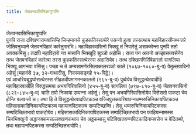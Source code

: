 ```yaml
---
title: जेतवनवासिनिकायुप्पत्ति

---
```

जेतवनवासिनिकायुप्पत्ति  
पुनपि राजा दक्खिणारामवासिम्हि जिम्हमानसे कुहकतिस्सत्थेरे पसन्‍नो हुत्वा तस्सत्थाय महाविहारसीमब्भन्तरे जोतिवनुय्याने जेतवनविहारं कारेतुमारभि। महाविहारवासिनो भिक्खू तं निवारेतुं असक्‍कोन्ता पुनपि ततो अपक्‍कमिंसु। तदापि महाविहारो नव मासानि भिक्खूहि सुञ्‍ञो अहोसि। राजा पन अत्तनो अज्झासयवसेनेव तत्थ जेतवनविहारं कारेत्वा तस्स कुहकतिस्सत्थेरस्स अदासियेव। तत्थ दक्खिणगिरिविहारतो सागलिया भिक्खू आगन्त्वा वसिंसु। पच्छा च ते अम्बसामणेरसिलाकालरञ्‍ञो काले (१०६७-१०८०-बु-व) वेतुल्‍लवादिनो अहेसुं [महावंसे ३७, ३२-गाथादीसु, निकायसङ्गहे १५-पिट्ठे]।  
एवं आचरियबुद्धघोसत्थेरस्स सीहळदीपमागमनकालतो (९६५-बु-व) पुब्बेयेव विसुद्धत्थेरवादीहि महाविहारवासीहि विरुद्धसमया अभयगिरिवासिनो (४५५-बु-व) सागलिया (७९७-८१०-बु-व) जेतवनवासिनो (८२९-८४५-बु-व) चाति तयो निकाया उप्पन्‍ना अहेसुं। तेसु पन अभयगिरिवासिनोयेव विसेसतो पाकटा चेव होन्ति बलवन्तो च। तथा हि ते विसुद्धत्थेरवादपिटकञ्‍च वज्‍जिपुत्तकपरियापन्‍नधम्मरुचिनिकायपिटकञ्‍च महिसासकादिनिकायपिटकञ्‍च महायानपिटकञ्‍च सम्पटिच्छन्ति। तेसु धम्मरुचिनिकायपिटकस्स सम्पटिच्छितभावो पाकटोयेव। महिसासकादिनिकायपिटकस्स सम्पटिच्छितभावो पन फाहियन्‍नामस्स चिनभिक्खुनो अद्धानक्‍कमसल्‍लक्खणकथाय चेव अट्ठकथासु पटिक्खित्तवण्णपिटकादिनामवसेन च वेदितब्बो, तथा महायानपिटकस्स सम्पटिच्छितभावोपि।  